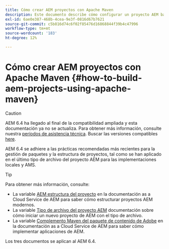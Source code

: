 ```yaml
---
title: Cómo crear AEM proyectos con Apache Maven
description: Este documento describe cómo configurar un proyecto AEM basado en Apache Maven
exl-id: 6ae0e387-468b-4cea-9e3f-0816d67b7621
source-git-commit: c5b816d74c6f02f85476d16868844f39b4c47996
workflow-type: tm+mt
source-wordcount: '183'
ht-degree: 12%

---
```


# Cómo crear AEM proyectos con Apache Maven {#how-to-build-aem-projects-using-apache-maven}

>[!CAUTION]
>
>AEM 6.4 ha llegado al final de la compatibilidad ampliada y esta documentación ya no se actualiza. Para obtener más información, consulte nuestra [períodos de asistencia técnica](https://helpx.adobe.com/es/support/programs/eol-matrix.html). Buscar las versiones compatibles [here](https://experienceleague.adobe.com/docs/).

AEM 6.4 se adhiere a las prácticas recomendadas más recientes para la gestión de paquetes y la estructura de proyectos, tal como se han aplicado en el último tipo de archivo del proyecto AEM para las implementaciones locales y AMS.

>[!TIP]
>
>Para obtener más información, consulte:
>
>* La variable [AEM estructura del proyecto](https://experienceleague.adobe.com/docs/experience-manager-cloud-service/implementing/developing/aem-project-content-package-structure.html?lang=es) en la documentación as a Cloud Service de AEM para saber cómo estructurar proyectos AEM modernos.
>* La variable [Tipo de archivo del proyecto AEM](https://experienceleague.adobe.com/docs/experience-manager-core-components/using/developing/archetype/overview.html?lang=es) documentación sobre cómo iniciar un nuevo proyecto de AEM con el tipo de archivo.
>* La variable [Complemento Maven del paquete de contenido de Adobe](https://experienceleague.adobe.com/docs/experience-manager-cloud-service/implementing/developer-tools/maven-plugin.html#developer-tools) en la documentación as a Cloud Service de AEM para saber cómo implementar aplicaciones de AEM.
>
>Los tres documentos se aplican al AEM 6.4.
